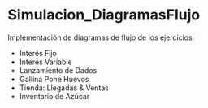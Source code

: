 # Simulacion_DiagramasFlujo
Implementación de diagramas de flujo de los ejercicios:
- Interés Fijo
- Interés Variable
- Lanzamiento de Dados
- Gallina Pone Huevos
- Tienda: Llegadas & Ventas
- Inventario de Azúcar

